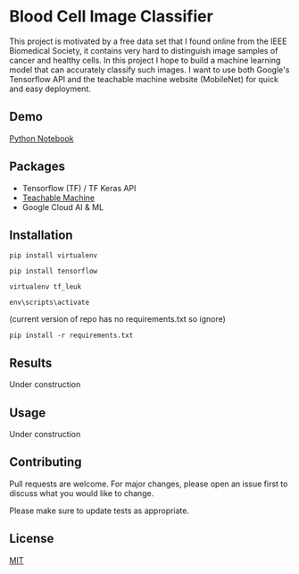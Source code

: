 # Blood Cell Image Classifier

This project is motivated by a free data set that I found online from the IEEE Biomedical Society, it contains very hard to distinguish image samples of cancer and healthy cells. In this project I hope to build a machine learning model that can accurately classify such images. I want to use both Google's Tensorflow API and the teachable machine website (MobileNet) for quick and easy deployment.

## Demo
[Python Notebook](https://colab.research.google.com/drive/1_OWkGEKsQ-966SutA3tQFFm2tUMgIHV-)

## Packages
- Tensorflow (TF) / TF Keras API
- [Teachable Machine](https://teachablemachine.withgoogle.com/)
- Google Cloud AI & ML


## Installation

```
pip install virtualenv
```

```
pip install tensorflow
```

```
virtualenv tf_leuk
```

```
env\scripts\activate
```

(current version of repo has no requirements.txt so ignore)

```
pip install -r requirements.txt
```

## Results
Under construction

## Usage
Under construction

## Contributing
Pull requests are welcome. For major changes, please open an issue first to discuss what you would like to change.

Please make sure to update tests as appropriate.

## License
[MIT](https://choosealicense.com/licenses/mit/)
